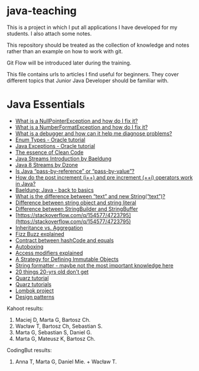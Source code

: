 # java-teaching
This is a project in which I put all applications I have developed for my students. I also attach some notes.

This repository should be treated as the collection of knowledge and notes rather than an example on how to work with git.

Git Flow will be introduced later during the training.

This file contains urls to articles I find useful for beginners. They cover different topics that Junior Java Developer should be familiar with.

# Java Essentials
* [What is a NullPointerException and how do I fix it?](https://stackoverflow.com/q/218384/4723795)
* [What is a NumberFormatException and how do I fix it?](https://stackoverflow.com/q/39849984/4723795)
* [What is a debugger and how can it help me diagnose problems?](https://stackoverflow.com/q/25385173/4723795)
* [Enum Types - Oracle tutorial](https://docs.oracle.com/javase/tutorial/java/javaOO/enum.html)
* [Java Exceptions - Oracle tutorial](https://docs.oracle.com/javase/tutorial/essential/exceptions/)
* [The essence of Clean Code](http://www.inf.fu-berlin.de/inst/ag-se/teaching/K-CCD-2014/Clean-Code-summary.pdf)
* [Java Streams Introduction by Baeldung](http://www.baeldung.com/java-8-streams-introduction)
* [Java 8 Streams by Dzone](https://dzone.com/articles/an-introduction-to-functional-programming-in-java)
* [Is Java “pass-by-reference” or “pass-by-value”?](https://stackoverflow.com/q/40480/4723795)
* [How do the post increment (i++) and pre increment (++i) operators work in Java?](https://stackoverflow.com/questions/2371118/how-do-the-post-increment-i-and-pre-increment-i-operators-work-in-java)
* [Baeldung: Java - back to basics](http://www.baeldung.com/java-tutorial)
* [What is the difference between “text” and new String(“text”)?](https://stackoverflow.com/q/3052442/4723795)
* [Difference between string object and string literal](https://stackoverflow.com/questions/3297867/difference-between-string-object-and-string-literal)
* [Difference between StringBuilder and StringBuffer](https://stackoverflow.com/q/355089/4723795)
* [https://stackoverflow.com/q/154577/4723795](https://stackoverflow.com/q/154577/4723795)
* [Inheritance vs. Aggregation](https://stackoverflow.com/q/269496/4723795)
* [Fizz Buzz explained](http://wiki.c2.com/?FizzBuzzTest)
* [Contract between hashCode and equals](https://stackoverflow.com/q/17027777/4723795)
* [Autoboxing](https://stackoverflow.com/q/27647407/4723795)
* [Access modifiers explained](https://stackoverflow.com/q/215497/4723795)
* [A Strategy for Defining Immutable Objects](https://docs.oracle.com/javase/tutorial/essential/concurrency/imstrat.html)
* [String formatter - maybe not the most important knowledge here](https://docs.oracle.com/javase/7/docs/api/java/util/Formatter.html#syntax)
* [20 things 20-yrs old don't get](https://www.forbes.com/sites/jasonnazar/2013/07/23/20-things-20-year-olds-dont-get/#23577afe726d)
* [Quarz tutorial](https://www.mkyong.com/java/quartz-2-scheduler-tutorial/)
* [Quarz tutorials](https://www.mkyong.com/tutorials/quartz-scheduler-tutorial/)
* [Lombok project](https://projectlombok.org/)
* [Design patterns](https://en.wikipedia.org/wiki/Design_Patterns)

Kahoot results:

1. Maciej D, Marta G, Bartosz Ch.
2. Wacław T, Bartosz Ch, Sebastian S.
3. Marta G, Sebastian S, Daniel G.
4. Marta G, Mateusz K, Bartosz Ch.

CodingBut results:
1. Anna T, Marta G, Daniel Mie. + Wacław T.
